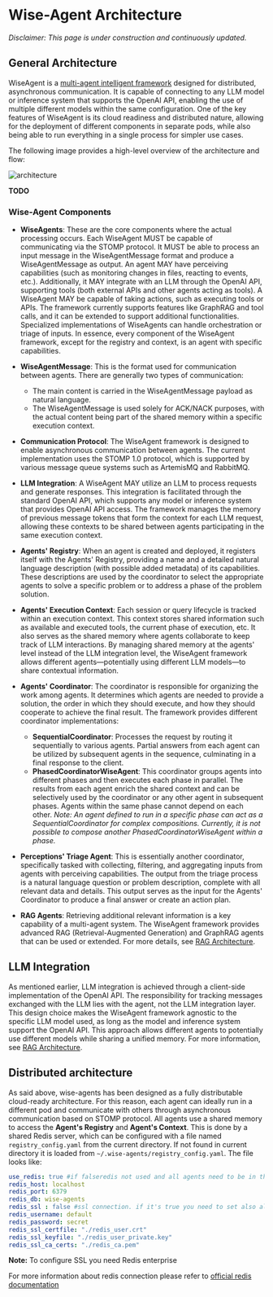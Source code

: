 # Wise-Agent Architecture

*Disclaimer: This page is under construction and continuously updated.*

## General Architecture

WiseAgent is a [multi-agent intelligent framework](multi_agents.md) designed for distributed, asynchronous communication. It is capable of connecting to any LLM model or inference system that supports the OpenAI API, enabling the use of multiple different models within the same configuration. One of the key features of WiseAgent is its cloud readiness and distributed nature, allowing for the deployment of different components in separate pods, while also being able to run everything in a single process for simpler use cases.

The following image provides a high-level overview of the architecture and flow:

![architecture](/images/architecture.jpg)

**TODO**

### Wise-Agent Components

* **WiseAgents**: These are the core components where the actual processing occurs. Each WiseAgent MUST be capable of communicating via the STOMP protocol. It MUST be able to process an input message in the WiseAgentMessage format and produce a WiseAgentMessage as output. An agent MAY have perceiving capabilities (such as monitoring changes in files, reacting to events, etc.). Additionally, it MAY integrate with an LLM through the OpenAI API, supporting tools (both external APIs and other agents acting as tools). A WiseAgent MAY be capable of taking actions, such as executing tools or APIs. The framework currently supports features like GraphRAG and tool calls, and it can be extended to support additional functionalities. Specialized implementations of WiseAgents can handle orchestration or triage of inputs. In essence, every component of the WiseAgent framework, except for the registry and context, is an agent with specific capabilities.

* **WiseAgentMessage**: This is the format used for communication between agents. There are generally two types of communication:
  * The main content is carried in the WiseAgentMessage payload as natural language.
  * The WiseAgentMessage is used solely for ACK/NACK purposes, with the actual content being part of the shared memory within a specific execution context.

* **Communication Protocol**: The WiseAgent framework is designed to enable asynchronous communication between agents. The current implementation uses the STOMP 1.0 protocol, which is supported by various message queue systems such as ArtemisMQ and RabbitMQ.

* **LLM Integration**: A WiseAgent MAY utilize an LLM to process requests and generate responses. This integration is facilitated through the standard OpenAI API, which supports any model or inference system that provides OpenAI API access. The framework manages the memory of previous message tokens that form the context for each LLM request, allowing these contexts to be shared between agents participating in the same execution context.

* **Agents' Registry**: When an agent is created and deployed, it registers itself with the Agents' Registry, providing a name and a detailed natural language description (with possible added metadata) of its capabilities. These descriptions are used by the coordinator to select the appropriate agents to solve a specific problem or to address a phase of the problem solution.

* **Agents' Execution Context**: Each session or query lifecycle is tracked within an execution context. This context stores shared information such as available and executed tools, the current phase of execution, etc. It also serves as the shared memory where agents collaborate to keep track of LLM interactions. By managing shared memory at the agents' level instead of the LLM integration level, the WiseAgent framework allows different agents—potentially using different LLM models—to share contextual information.

* **Agents' Coordinator**: The coordinator is responsible for organizing the work among agents. It determines which agents are needed to provide a solution, the order in which they should execute, and how they should cooperate to achieve the final result. The framework provides different coordinator implementations:
  * **SequentialCoordinator**: Processes the request by routing it sequentially to various agents. Partial answers from each agent can be utilized by subsequent agents in the sequence, culminating in a final response to the client.
  * **PhasedCoordinatorWiseAgent**: This coordinator groups agents into different phases and then executes each phase in parallel. The results from each agent enrich the shared context and can be selectively used by the coordinator or any other agent in subsequent phases. Agents within the same phase cannot depend on each other.
    *Note: An agent defined to run in a specific phase can act as a SequentialCoordinator for complex compositions. Currently, it is not possible to compose another PhasedCoordinatorWiseAgent within a phase.*

* **Perceptions' Triage Agent**: This is essentially another coordinator, specifically tasked with collecting, filtering, and aggregating inputs from agents with perceiving capabilities. The output from the triage process is a natural language question or problem description, complete with all relevant data and details. This output serves as the input for the Agents' Coordinator to produce a final answer or create an action plan.

* **RAG Agents**: Retrieving additional relevant information is a key capability of a multi-agent system. The WiseAgent framework provides advanced RAG (Retrieval-Augmented Generation) and GraphRAG agents that can be used or extended. For more details, see [RAG Architecture](./rag_architecture.md).

## LLM Integration

As mentioned earlier, LLM integration is achieved through a client-side implementation of the OpenAI API. The responsibility for tracking messages exchanged with the LLM lies with the agent, not the LLM integration layer. This design choice makes the WiseAgent framework agnostic to the specific LLM model used, as long as the model and inference system support the OpenAI API. This approach allows different agents to potentially use different models while sharing a unified memory. For more information, see [RAG Architecture](./rag_architecture.md).

## Distributed architecture

As said above, wise-agents has been designed as a fully distributable cloud-ready architecture. For this reason, each agent can ideally run in a different pod and communicate with others through asynchronous communication based on STOMP protocol.
All agents use a shared memory to access the **Agent's Registry** and **Agent's Context**. This is done by a shared Redis server, which can be configured with a file named `registry_config.yaml` from the current directory. If not found in current directory it is loaded from `~/.wise-agents/registry_config.yaml`. The file looks like:

```yaml
use_redis: true #if falseredis not used and all agents need to be in the same process
redis_host: localhost
redis_port: 6379
redis_db: wise-agents
redis_ssl : false #ssl connection. if it's true you need to set also all the following parameters
redis_username: default
redis_password: secret
redis_ssl_certfile: "./redis_user.crt"
redis_ssl_keyfile: "./redis_user_private.key"
redis_ssl_ca_certs: "./redis_ca.pem"
```

**Note:** To configure SSL you need Redis enterprise

For more information about redis connection please refer to [official redis documentation](https://redis.io/learn/howtos/security) 